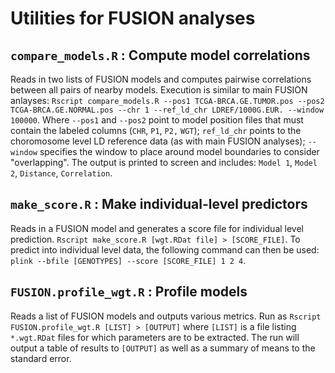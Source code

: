 # Utilities for FUSION analyses

## `compare_models.R` : Compute model correlations
Reads in two lists of FUSION models and computes pairwise correlations between all pairs of nearby models. Execution is similar to main FUSION anlayses: `Rscript compare_models.R --pos1 TCGA-BRCA.GE.TUMOR.pos --pos2 TCGA-BRCA.GE.NORMAL.pos --chr 1 --ref_ld_chr LDREF/1000G.EUR. --window 100000`. Where `--pos1` and `--pos2` point to model position files that must contain the labeled columns (`CHR`, `P1`, `P2,` `WGT`); `ref_ld_chr` points to the choromosome level LD reference data (as with main FUSION analyses); `--window` specifies the window to place around model boundaries to consider "overlapping". The output is printed to screen and includes: `Model 1`, `Model 2`, `Distance`, `Correlation`. 

## `make_score.R` : Make individual-level predictors
Reads in a FUSION model and generates a score file for individual level prediction. `Rscript make_score.R [wgt.RDat file] > [SCORE_FILE]`. To predict into individual level data, the following command can then be used: `plink --bfile [GENOTYPES] --score [SCORE_FILE] 1 2 4`.

## `FUSION.profile_wgt.R` : Profile models
Reads a list of FUSION models and outputs various metrics. Run as `Rscript FUSION.profile_wgt.R [LIST] > [OUTPUT]` where `[LIST]` is a file listing `*.wgt.RDat` files for which parameters are to be extracted. The run will output a table of results to `[OUTPUT]` as well as a summary of means to the standard error.
